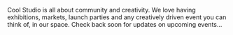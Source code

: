 Cool Studio is all about community and creativity. We love having exhibitions, markets, launch parties and any creatively driven event you can think of, in our space. Check back soon for updates on upcoming events...
